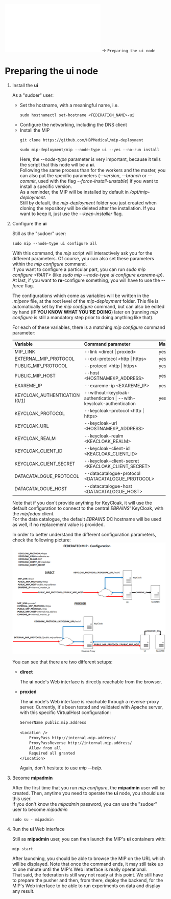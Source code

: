 ![Federated MIP Deployment](../README.md) -> `Preparing the ui node`

# Preparing the **ui** node
1. Install the **ui**

   As a "sudoer" user:
   * Set the hostname, with a meaningful name, i.e.
     ```
     sudo hostnamectl set-hostname <FEDERATION_NAME>-ui
     ```
   * Configure the networking, including the DNS client
   * Install the MIP
     ```
     git clone https://github.com/HBPMedical/mip-deployment
     ```
     ```
     sudo mip-deployment/mip --node-type ui --yes --no-run install
     ```
     Here, the *--node-type* parameter is very important, because it tells the script that this node will be a **ui**.  
     Following the same process than for the workers and the master, you can also put the specific parameters (*--version*, *--branch* or *--commit*, used with the flag *--force-install-unstable*) if you want to install a specific version.  
     As a reminder, the MIP will be installed by default in */opt/mip-deployment*.  
     Still by default, the *mip-deployment* folder you just created when cloning the repository will be deleted after the installation. If you want to keep it, just use the *--keep-installer* flag.

1. Configure the **ui**

   Still as the "sudoer" user:
   ```
   sudo mip --node-type ui configure all
   ```
   With this command, the *mip* script will interactively ask you for the different parameters. Of course, you can also set these parameters within the *mip configure* command.  
   If you want to configure a particular part, you can run *sudo mip configure \<PART>* (like *sudo mip --node-type ui configure exareme-ip*).  
   At last, if you want to **re**-configure something, you will have to use the *--force* flag.

   The configurations which come as variables will be written in the *.mipenv* file, at the root level of the *mip-deployment* folder. This file is automatically set by the *mip configure* command, but can also be edited by hand (**IF YOU KNOW WHAT YOU'RE DOING**) later on (running *mip configure* is still a mandatory step prior to doing anything like that).  

   For each of these variables, there is a matching *mip configure* command parameter:

   |Variable|Command parameter|Mandatory|
   | -- | -- | -- |
   |MIP_LINK|--link \<direct \| proxied>|yes|
   |EXTERNAL_MIP_PROTOCOL|--ext-protocol \<http \| https>|yes|
   |PUBLIC_MIP_PROTOCOL|--protocol \<http \| https>|yes|
   |PUBLIC_MIP_HOST|--host \<HOSTNAME/IP_ADDRESS>|yes|
   |EXAREME_IP|--exareme-ip \<EXAREME_IP>|yes|
   |KEYCLOAK_AUTHENTICATION (0/1)|--without-keycloak-authentication \| --with-keycloak-authentication|yes|
   |KEYCLOAK_PROTOCOL|--keycloak-protocol \<http \| https>||
   |KEYCLOAK_URL|--keycloak-url \<HOSTNAME/IP_ADDRESS>||
   |KEYCLOAK_REALM|--keycloak-realm \<KEACLOAK_REALM>||
   |KEYCLOAK_CLIENT_ID|--keycloak-client-id \<KEACLOAK_CLIENT_ID>||
   |KEYCLOAK_CLIENT_SECRET|--keycloak-client-secret \<KEACLOAK_CLIENT_SECRET>||
   |DATACATALOGUE_PROTOCOL|--datacatalogue-protocol \<DATACATALOGUE_PROTOCOL>||
   |DATACATALOGUE_HOST|--datacatalogue-host \<DATACATALOGUE_HOST>||

   Note that if you don't provide anything for KeyCloak, it will use the default configuration to connect to the central *EBRAINS*' KeyCloak, with the *mipfedqa* client.  
   For the data catalogue, the default *EBRAINS* DC hostname will be used as well, if no replacement value is provided.

   In order to better understand the different configuration parameters, check the following picture:
   ![MIP Federated Configuration](MIP_Federated_Configuration.png)

   You can see that there are two different setups:

   * **direct**

     The **ui** node's Web interface is directly reachable from the browser.

   * **proxied**

     The **ui** node's Web interface is reachable through a reverse-proxy server. Currently, it's been tested and validated with Apache server, with this specific VirtualHost configuration:

     ```
     ServerName public.mip.address

     <Location />
         ProxyPass http://internal.mip.address/
         ProxyPassReverse http://internal.mip.address/
         Allow from all
         Required all granted
     </Location>
     ```

     Again, don't hesitate to use *mip --help*.

1. Become **mipadmin**

   After the first time that you run *mip configure*, the **mipadmin** user will be created. Then, anytime you need to operate the **ui** node, you should use this user.  
   If you don't know the *mipadmin* password, you can use the "sudoer" user to become *mipadmin*
   ```
   sudo su - mipadmin
   ```

1. Run the **ui** Web interface

   Still as **mipadmin** user, you can then launch the MIP's **ui** containers with:
   ```
   mip start
   ```

   After launching, you should be able to browse the MIP on the URL which will be displayed. Note that once the command ends, it may still take up to one minute until the MIP's Web interface is really operational.  
   That said, the federation is still way not ready at this point. We still have to prepare the pusher and then, from there, deploy the backend, for the MIP's Web interface to be able to run experiments on data and display any result.
